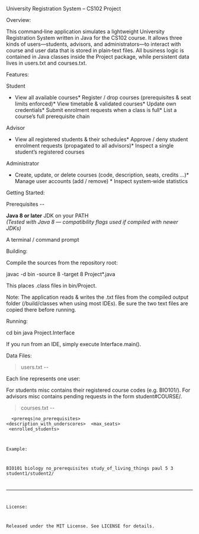 University Registration System – CS102 Project

Overview:

This command‑line application simulates a lightweight University Registration System written in Java for the CS102 course.  It allows three kinds of users—students, advisors, and administrators—to interact with course and user data that is stored in plain‑text files.  All business logic is contained in Java classes inside the Project package, while persistent data lives in users.txt and courses.txt.

Features:

Student

* View all available courses* Register / drop courses (prerequisites & seat limits enforced)* View timetable & validated courses* Update own credentials* Submit enrolment requests when a class is full* List a course’s full prerequisite chain

Advisor

* View all registered students & their schedules* Approve / deny student enrolment requests (propagated to all advisors)* Inspect a single student’s registered courses

Administrator

* Create, update, or delete courses (code, description, seats, credits …)* Manage user accounts (add / remove) * Inspect system‑wide statistics

Getting Started:

Prerequisites --

**Java 8 or later** JDK on your PATH  
*(Tested with Java 8 — compatibility flags used if compiled with newer JDKs)*

A terminal / command prompt

Building:

Compile the sources from the repository root:

javac -d bin -source 8 -target 8 Project\*.java

This places .class files in bin/Project.

Note: The application reads & writes the .txt files from the compiled output folder (/build/classes when using most IDEs).  Be sure the two text files are copied there before running.

Running:

cd bin
java Project.Interface

If you run from an IDE, simply execute Interface.main().

Data Files:

>users.txt --

Each line represents one user:

<username> <role> <password> <misc>

For students misc contains their registered course codes (e.g. BIO101/).
For advisors misc contains pending requests in the form student#COURSE/.

>courses.txt --

<code> <name> <prereqs|no_prerequisites> <description_with_underscores> <instructor> <max_seats> <credits> <enrolled_students>

Example:

BIO101 biology no_prerequisites study_of_living_things paul 5 3 student1/student2/

----

License:

Released under the MIT License.  See LICENSE for details.


